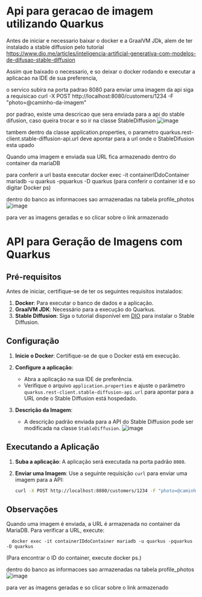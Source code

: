 # Api para geracao de imagem utilizando Quarkus

Antes de iniciar e necessario baixar o docker e a GraalVM JDk, alem de ter instalado a stable diffusion pelo tutorial https://www.dio.me/articles/inteligencia-artificial-generativa-com-modelos-de-difusao-stable-diffusion


Assim que baixado o necessario, e so deixar o docker rodando e executar a aplicacao na IDE de sua preferencia,


o servico subira na porta padrao 8080 para enviar uma imagem da api siga a requisicao curl -X POST http://localhost:8080/customers/1234 -F "photo=@caminho-da-imagem"

 por padrao, existe uma descricao que sera enviada para a api do stable difusion, caso queira trocar e so ir na classe StableDiffusion
![image](https://github.com/user-attachments/assets/198d76ee-2802-4d77-9472-fcdc4eb375a3)

tambem dentro da classe application.properties, o parametro quarkus.rest-client.stable-diffusion-api.url deve apontar para a url onde o StableDifusion esta upado


Quando uma imagem e enviada sua URL fica armazenado dentro do container da mariaDB

para conferir a url basta executar docker exec -it containerIDdoContainer mariadb -u quarkus -pquarkus -D quarkus
(para conferir o container id e so digitar Docker ps)


dentro do banco as informacoes sao armazenadas na tabela profile_photos
![image](https://github.com/user-attachments/assets/6149b3c9-4873-489a-b199-3b89e7354d4b)

para ver as imagens geradas e so clicar sobre o link armazenado

# API para Geração de Imagens com Quarkus

## Pré-requisitos

Antes de iniciar, certifique-se de ter os seguintes requisitos instalados:

1. **Docker**: Para executar o banco de dados e a aplicação.
2. **GraalVM JDK**: Necessário para a execução do Quarkus.
3. **Stable Diffusion**: Siga o tutorial disponível em [DIO](https://www.dio.me/articles/inteligencia-artificial-generativa-com-modelos-de-difusao-stable-diffusion) para instalar o Stable Diffusion.

## Configuração

1. **Inicie o Docker**: Certifique-se de que o Docker está em execução.

2. **Configure a aplicação**:
   - Abra a aplicação na sua IDE de preferência.
   - Verifique o arquivo `application.properties` e ajuste o parâmetro `quarkus.rest-client.stable-diffusion-api.url` para apontar para a URL onde o Stable Diffusion está hospedado.

3. **Descrição da Imagem**:
   - A descrição padrão enviada para a API do Stable Diffusion pode ser modificada na classe `StableDiffusion`.
     ![image](https://github.com/user-attachments/assets/198d76ee-2802-4d77-9472-fcdc4eb375a3)

## Executando a Aplicação

1. **Suba a aplicação**: A aplicação será executada na porta padrão `8080`.

2. **Enviar uma Imagem**:
   Use a seguinte requisição `curl` para enviar uma imagem para a API:
   ```bash
   curl -X POST http://localhost:8080/customers/1234 -F "photo=@caminho-da-imagem"

## Observações
 
Quando uma imagem é enviada, a URL é armazenada no container da MariaDB. Para verificar a URL, execute:

      docker exec -it containerIDdoContainer mariadb -u quarkus -pquarkus -D quarkus
(Para encontrar o ID do container, execute docker ps.)

dentro do banco as informacoes sao armazenadas na tabela profile_photos
![image](https://github.com/user-attachments/assets/6149b3c9-4873-489a-b199-3b89e7354d4b)

para ver as imagens geradas e so clicar sobre o link armazenado

